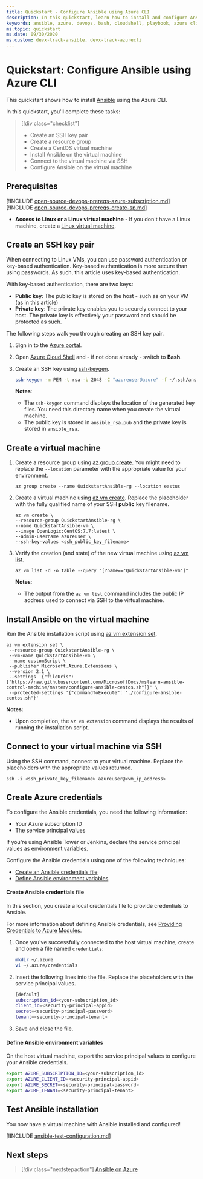 ```yaml
---
title: Quickstart - Configure Ansible using Azure CLI
description: In this quickstart, learn how to install and configure Ansible for managing Azure resources on Ubuntu, CentOS, and SLES
keywords: ansible, azure, devops, bash, cloudshell, playbook, azure cli
ms.topic: quickstart
ms.date: 09/30/2020
ms.custom: devx-track-ansible, devx-track-azurecli
---
```


# Quickstart: Configure Ansible using Azure CLI

This quickstart shows how to install [Ansible](https://docs.ansible.com/) using the Azure CLI.

In this quickstart, you'll complete these tasks:

> [!div class="checklist"]
> * Create an SSH key pair
> * Create a resource group
> * Create a CentOS virtual machine 
> * Install Ansible on the virtual machine
> * Connect to the virtual machine via SSH
> * Configure Ansible on the virtual machine

## Prerequisites

[!INCLUDE [open-source-devops-prereqs-azure-subscription.md](../includes/open-source-devops-prereqs-azure-subscription.md)]
[!INCLUDE [open-source-devops-prereqs-create-sp.md](../includes/open-source-devops-prereqs-create-service-principal.md)]
- **Access to Linux or a Linux virtual machine** -  If you don't have a Linux machine, create a [Linux virtual machine](/azure/virtual-network/quick-create-cli).

## Create an SSH key pair

When connecting to Linux VMs, you can use password authentication or key-based authentication. Key-based authentication is more secure than using passwords. As such, this article uses key-based authentication.

With key-based authentication, there are two keys:

- **Public key**: The public key is stored on the host - such as on your VM (as in this article)
- **Private key**: The private key enables you to securely connect to your host. The private key is effectively your password and should be protected as such.
        
The following steps walk you through creating an SSH key pair.

1. Sign in to the [Azure portal](https://portal.azure.com).

1. Open [Azure Cloud Shell](/azure/cloud-shell/overview) and - if not done already - switch to **Bash**.

1. Create an SSH key using [ssh-keygen](https://www.ssh.com/ssh/keygen/).

    ```bash
    ssh-keygen -m PEM -t rsa -b 2048 -C "azureuser@azure" -f ~/.ssh/ansible_rsa -N ""
    ```

    **Notes**:

    - The `ssh-keygen` command displays the location of the generated key files. You need this directory name when you create the virtual machine.
    - The public key is stored in `ansible_rsa.pub` and the private key is stored in `ansible_rsa`.

## Create a virtual machine

1. Create a resource group using [az group create](/cli/azure/group#az-group-create). You might need to replace the `--location` parameter with the appropriate value for your environment.

    ```azurecli
    az group create --name QuickstartAnsible-rg --location eastus
    ```

1. Create a virtual machine using [az vm create](/cli/azure/vm#az-vm-create). Replace the placeholder with the fully qualified name of your SSH **public** key filename.

    ```azurecli
    az vm create \
    --resource-group QuickstartAnsible-rg \
    --name QuickstartAnsible-vm \
    --image OpenLogic:CentOS:7.7:latest \
    --admin-username azureuser \
    --ssh-key-values <ssh_public_key_filename>
    ```

1. Verify the creation (and state) of the new virtual machine using [az vm list](/cli/azure/vm#az-vm-list).

    ```azurecli
    az vm list -d -o table --query "[?name=='QuickstartAnsible-vm']"
    ```

    **Notes**:

    - The output from the `az vm list` command includes the public IP address used to connect via SSH to the virtual machine.

## Install Ansible on the virtual machine

Run the Ansible installation script using [az vm extension set](/cli/azure/vm/extension?#az-vm-extension-set).

```azurecli
az vm extension set \
 --resource-group QuickstartAnsible-rg \
 --vm-name QuickstartAnsible-vm \
 --name customScript \
 --publisher Microsoft.Azure.Extensions \
 --version 2.1 \
 --settings '{"fileUris":["https://raw.githubusercontent.com/MicrosoftDocs/mslearn-ansible-control-machine/master/configure-ansible-centos.sh"]}' \
 --protected-settings '{"commandToExecute": "./configure-ansible-centos.sh"}'
```

**Notes:**

- Upon completion, the `az vm extension` command displays the results of running the installation script.

## Connect to your virtual machine via SSH

Using the SSH command, connect to your virtual machine. Replace the placeholders with the appropriate values returned.

```azurecli
ssh -i <ssh_private_key_filename> azureuser@<vm_ip_address>
```

## Create Azure credentials

To configure the Ansible credentials, you need the following information:

* Your Azure subscription ID
* The service principal values

If you're using Ansible Tower or Jenkins, declare the service principal values as environment variables.

Configure the Ansible credentials using one of the following techniques:

- [Create an Ansible credentials file](#file-credentials)
- [Define Ansible environment variables](#env-credentials)

#### <span id="file-credentials"/> Create Ansible credentials file

In this section, you create a local credentials file to provide credentials to Ansible.

For more information about defining Ansible credentials, see [Providing Credentials to Azure Modules](https://docs.ansible.com/ansible/latest/scenario_guides/guide_azure.html).

1. Once you've successfully connected to the host virtual machine, create and open a file named `credentials`:

    ```bash
    mkdir ~/.azure
    vi ~/.azure/credentials
    ```

1. Insert the following lines into the file. Replace the placeholders with the service principal values.

    ```bash
    [default]
    subscription_id=<your-subscription_id>
    client_id=<security-principal-appid>
    secret=<security-principal-password>
    tenant=<security-principal-tenant>
    ```

1. Save and close the file.

#### <span id="env-credentials"/>Define Ansible environment variables

On the host virtual machine, export the service principal values to configure your Ansible credentials.

```bash
export AZURE_SUBSCRIPTION_ID=<your-subscription_id>
export AZURE_CLIENT_ID=<security-principal-appid>
export AZURE_SECRET=<security-principal-password>
export AZURE_TENANT=<security-principal-tenant>
```

## Test Ansible installation

You now have a virtual machine with Ansible installed and configured!

[!INCLUDE [ansible-test-configuration.md](includes/ansible-test-configuration.md)]

## Next steps

> [!div class="nextstepaction"]
> [Ansible on Azure](./index.yml)
